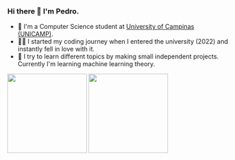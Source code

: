 ### Hi there 👋 I'm Pedro.
- 📕 I'm a Computer Science student at [University of Campinas (UNICAMP)](https://www.unicamp.br/unicamp/).
- 👨‍💻 I started my coding journey when I entered the university (2022) and instantly fell in love with it.
- 🤖 I try to learn different topics by making small independent projects. Currently I'm learning machine learning theory.

<!--
**pedropiin/pedropiin** is a ✨ _special_ ✨ repository because its `README.md` (this file) appears on your GitHub profile.

Here are some ideas to get you started:

- 🔭 I’m currently working on ...
- 🌱 I’m currently learning ...
- 👯 I’m looking to collaborate on ...
- 🤔 I’m looking for help with ...
- 💬 Ask me about ...
- 📫 How to reach me: ...
- 😄 Pronouns: ...
- ⚡ Fun fact: ...
-->


<div display="flex">
  <img height="180em" src="https://github-readme-stats.vercel.app/api?username=pedropiin&theme=tokyonight&show_icons=true&hide_border=true&&count_private=true&include_all_commits=true" />
  <img height="180em" src="https://github-readme-stats.vercel.app/api/top-langs/?username=pedropiin&theme=tokyonight">
</div>
